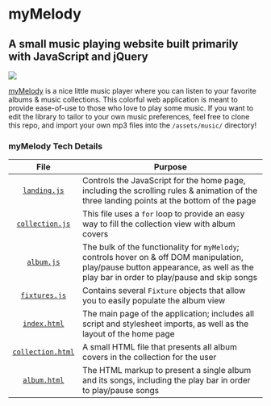 # myMelody
## A small music playing website built primarily with JavaScript and jQuery

![](/assets/images/my_melody_landing.gif)

[myMelody](https://mymelody.netlify.com) is a nice little music player where you can listen to your favorite albums & music collections. This colorful web application is meant to provide ease-of-use to those who love to play some music. If you want to edit the library to tailor to your own music preferences, feel free to clone this repo, and import your own mp3 files into the `/assets/music/` directory!

### myMelody Tech Details

| **File** | **Purpose** |
| :---: | --- |
| [`landing.js`](https://github.com/bmorr123/my-melody/blob/master/scripts/landing.js) | Controls the JavaScript for the home page, including the scrolling rules & animation of the three landing points at the bottom of the page |
| [`collection.js`](https://github.com/bmorr123/my-melody/blob/master/scripts/collection.js) | This file uses a `for` loop to provide an easy way to fill the collection view with album covers |
| [`album.js`](https://github.com/bmorr123/my-melody/blob/master/scripts/album.js) | The bulk of the functionality for `myMelody`; controls hover on & off DOM manipulation, play/pause button appearance, as well as the play bar in order to play/pause and skip songs |
| [`fixtures.js`](https://github.com/bmorr123/my-melody/blob/master/scripts/fixtures.js) | Contains several `Fixture` objects that allow you to easily populate the album view |
| [`index.html`](https://github.com/bmorr123/my-melody/blob/master/index.html) | The main page of the application; includes all script and stylesheet imports, as well as the layout of the home page |
| [`collection.html`](https://github.com/bmorr123/my-melody/blob/master/collection.html) | A small HTML file that presents all album covers in the collection for the user |
| [`album.html`](https://github.com/bmorr123/my-melody/blob/master/album.html) | The HTML markup to present a single album and its songs, including the play bar in order to play/pause songs |
